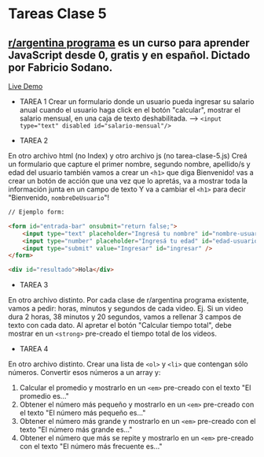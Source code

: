 # Tareas Clase 5
## [r/argentina programa](https://argentinaprograma.com/) es un curso para aprender JavaScript desde 0, gratis y en español. Dictado por Fabricio Sodano.

[Live Demo](https://r-argentinaprograma-clase5.netlify.app/)

-   TAREA 1
Crear un formulario donde un usuario pueda ingresar su salario anual cuando el usuario haga click en el botón "calcular", mostrar el salario mensual, en una caja de texto deshabilitada. --> `<input type="text" disabled id="salario-mensual"/>`

-   TAREA 2

En otro archivo html (no Index) y otro archivo js (no tarea-clase-5.js)
Creá un formulario que capture el primer nombre, segundo nombre, apellido/s y edad del usuario también vamos a crear un `<h1>` que diga Bienvenido! vas a crear un botón de acción que una vez que lo apretás, va a mostrar toda la información junta en un campo de texto Y va a cambiar el `<h1>` para decir "Bienvenido, `nombreDeUsuario`"!

```html
// Ejemplo form:

<form id="entrada-bar" onsubmit="return false;">
	<input type="text" placeholder="Ingresá tu nombre" id="nombre-usuario" />
	<input type="number" placeholder="Ingresá tu edad" id="edad-usuario" />
	<input type="submit" value="Ingresar" id="ingresar" />
</form>

<div id="resultado">Hola</div>
```

-   TAREA 3

En otro archivo distinto.
Por cada clase de r/argentina programa existente, vamos a pedir:
horas, minutos y segundos de cada video. Ej. Si un video dura
2 horas, 38 minutos y 20 segundos, vamos a rellenar 3 campos de texto con
cada dato. Al apretar el botón "Calcular tiempo total", debe mostrar en un
`<strong>` pre-creado el tiempo total de los videos.

-   TAREA 4

En otro archivo distinto.
Crear una lista de `<ol>` y `<li>` que contengan sólo números.
Convertir esos números a un array y:

1. Calcular el promedio y mostrarlo en un `<em>` pre-creado con el texto "El promedio es..."
2. Obtener el número más pequeño y mostrarlo en un `<em>` pre-creado con el texto "El número más pequeño es..."
3. Obtener el número más grande y mostrarlo en un `<em>` pre-creado con el texto "El número más grande es..."
4. Obtener el número que más se repite y mostrarlo en un `<em>` pre-creado con el texto "El número más frecuente es..."
